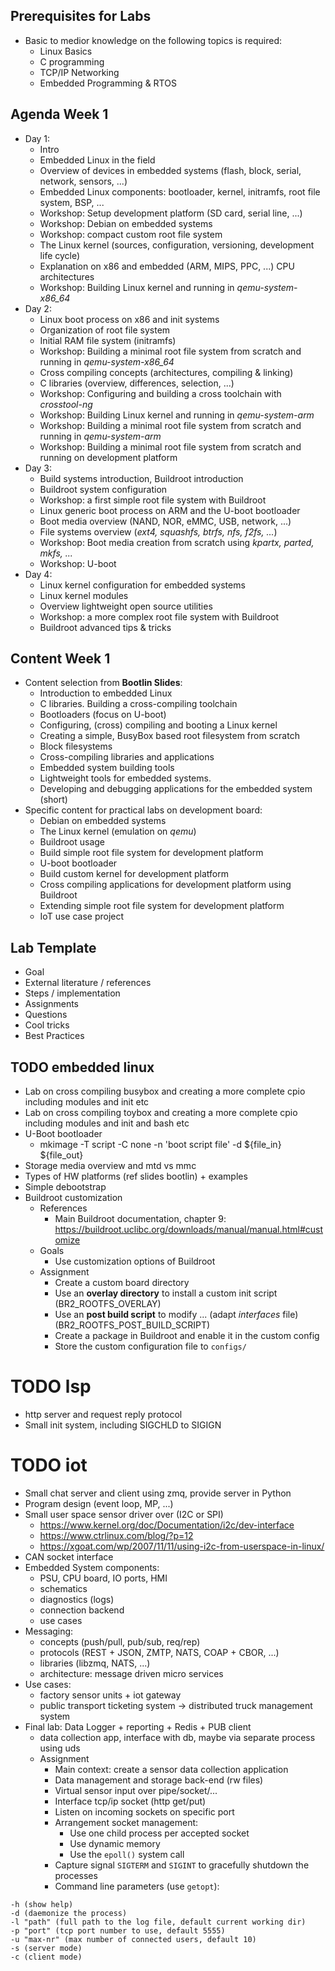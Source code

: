 ## Prerequisites for Labs

* Basic to medior knowledge on the following topics is required:
  - Linux Basics
  - C programming
  - TCP/IP Networking
  - Embedded Programming & RTOS


## Agenda Week 1

* Day 1:
    * Intro
    * Embedded Linux in the field
    * Overview of devices in embedded systems (flash, block, serial, network, sensors, ...)
    * Embedded Linux components: bootloader, kernel, initramfs, root file system, BSP, ...
    * Workshop: Setup development platform (SD card, serial line, ...)
    * Workshop: Debian on embedded systems
    * Workshop: compact custom root file system
    * The Linux kernel (sources, configuration, versioning, development life cycle)
    * Explanation on x86 and embedded (ARM, MIPS, PPC, ...) CPU architectures
    * Workshop: Building Linux kernel and running in *qemu-system-x86_64*
* Day 2:
    * Linux boot process on x86 and init systems
    * Organization of root file system
    * Initial RAM file system (initramfs)
    * Workshop: Building a minimal root file system from scratch and running in *qemu-system-x86_64*
    * Cross compiling concepts (architectures, compiling & linking)
    * C libraries (overview, differences, selection, ...)
    * Workshop: Configuring and building a cross toolchain with *crosstool-ng*
    * Workshop: Building Linux kernel and running in *qemu-system-arm*
    * Workshop: Building a minimal root file system from scratch and running in *qemu-system-arm*
    * Workshop: Building a minimal root file system from scratch and running on development platform
* Day 3:
    * Build systems introduction, Buildroot introduction
    * Buildroot system configuration
    * Workshop: a first simple root file system with Buildroot
    * Linux generic boot process on ARM and the U-boot bootloader
    * Boot media overview (NAND, NOR, eMMC, USB, network, ...)
    * File systems overview (*ext4, squashfs, btrfs, nfs, f2fs, ...*)
    * Workshop: Boot media creation from scratch using *kpartx, parted, mkfs, ...*
    * Workshop: U-boot
* Day 4:
    * Linux kernel configuration for embedded systems
    * Linux kernel modules
    * Overview lightweight open source utilities
    * Workshop: a more complex root file system with Buildroot
    * Buildroot advanced tips & tricks


## Content Week 1
* Content selection from **Bootlin Slides**:
    * Introduction to embedded Linux
    * C libraries. Building a cross-compiling toolchain
    * Bootloaders (focus on U-boot)
    * Configuring, (cross) compiling and booting a Linux kernel
    * Creating a simple, BusyBox based root filesystem from scratch
    * Block filesystems
    * Cross-compiling libraries and applications
    * Embedded system building tools
    * Lightweight tools for embedded systems.
    * Developing and debugging applications for the embedded system (short)
* Specific content for practical labs on development board:
    * Debian on embedded systems
    * The Linux kernel (emulation on *qemu*)
    * Buildroot usage
    * Build simple root file system for development platform
    * U-boot bootloader
    * Build custom kernel for development platform
    * Cross compiling applications for development platform using Buildroot
    * Extending simple root file system for development platform
    * IoT use case project


## Lab Template
* Goal
* External literature / references
* Steps / implementation
* Assignments
* Questions
* Cool tricks
* Best Practices


## TODO embedded linux

* Lab on cross compiling busybox and creating a more complete cpio including modules and init etc
* Lab on cross compiling toybox and creating a more complete cpio including modules and init and bash etc
* U-Boot bootloader
  -  mkimage -T script -C none -n 'boot script file' -d ${file_in} ${file_out}
* Storage media overview and mtd vs mmc
* Types of HW platforms (ref slides bootlin) + examples
* Simple debootstrap
* Buildroot customization
    - References
      - Main Buildroot documentation, chapter 9: https://buildroot.uclibc.org/downloads/manual/manual.html#customize
    - Goals
      - Use customization options of Buildroot
    - Assignment
      - Create a custom board directory
      - Use an **overlay directory** to install a custom init script (BR2_ROOTFS_OVERLAY)
      - Use an **post build script** to modify ... (adapt *interfaces* file) (BR2_ROOTFS_POST_BUILD_SCRIPT)
      - Create a package in Buildroot and enable it in the custom config
      - Store the custom configuration file to ``configs/``


# TODO lsp
* http server and request reply protocol
* Small init system, including SIGCHLD to SIGIGN


# TODO iot
* Small chat server and client using zmq, provide server in Python
* Program design (event loop, MP, ...)
* Small user space sensor driver over (I2C or SPI)
  * https://www.kernel.org/doc/Documentation/i2c/dev-interface
  * https://www.ctrlinux.com/blog/?p=12
  * https://xgoat.com/wp/2007/11/11/using-i2c-from-userspace-in-linux/
* CAN socket interface
* Embedded System components:
  * PSU, CPU board, IO ports, HMI
  * schematics
  * diagnostics (logs)
  * connection backend
  * use cases
* Messaging:
  * concepts (push/pull, pub/sub, req/rep)
  * protocols (REST + JSON, ZMTP, NATS, COAP + CBOR, ...)
  * libraries (libzmq, NATS, ...)
  * architecture: message driven micro services
* Use cases:
  * factory sensor units + iot gateway
  * public transport ticketing system -> distributed truck management system
* Final lab: Data Logger + reporting + Redis + PUB client
  - data collection app, interface with db, maybe via separate process using uds
  - Assignment
    -  Main context: create a sensor data collection application
    -  Data management and storage back-end (rw files)
    -  Virtual sensor input over pipe/socket/...
    -  Interface tcp/ip socket (http get/put)
    - Listen on incoming sockets on specific port
    - Arrangement socket management:
      - Use one child process per accepted socket
      - Use dynamic memory
      - Use the ``epoll()`` system call
    - Capture signal ``SIGTERM`` and ``SIGINT`` to gracefully shutdown the processes
    - Command line parameters (use ``getopt``):
```
-h (show help)
-d (daemonize the process)
-l "path" (full path to the log file, default current working dir)
-p "port" (tcp port number to use, default 5555)
-u "max-nr" (max number of connected users, default 10)
-s (server mode)
-c (client mode)
```

